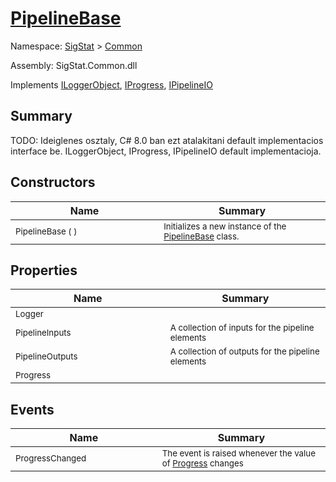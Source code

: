 # [PipelineBase](./PipelineBase.md)

Namespace: [SigStat]() > [Common](./README.md)

Assembly: SigStat.Common.dll

Implements [ILoggerObject](./ILoggerObject.md), [IProgress](./Helpers/IProgress.md), [IPipelineIO](./Pipeline/IPipelineIO.md)

## Summary
TODO: Ideiglenes osztaly, C# 8.0 ban ezt atalakitani default implementacios interface be.  ILoggerObject, IProgress, IPipelineIO default implementacioja.

## Constructors

| Name | Summary | 
| --- | --- | 
| <sub>PipelineBase (  )</sub><img width=180>| <sub>Initializes a new instance of the [PipelineBase](https://github.com/hargitomi97/sigstat/blob/master/docs/md/SigStat/Common/PipelineBase.md) class.</sub>| <br>


## Properties

| Name | Summary | 
| --- | --- | 
| <sub>Logger</sub><img width=180>| <sub></sub>| <br>
| <sub>PipelineInputs</sub><img width=180>| <sub>A collection of inputs for the pipeline elements</sub>| <br>
| <sub>PipelineOutputs</sub><img width=180>| <sub>A collection of outputs for the pipeline elements</sub>| <br>
| <sub>Progress</sub><img width=180>| <sub></sub>| <br>


## Events

| Name | Summary | 
| --- | --- | 
| <sub>ProgressChanged</sub><img width=180>| <sub>The event is raised whenever the value of [Progress](https://github.com/hargitomi97/sigstat/blob/master/docs/md/SigStat/Common/PipelineBase.md) changes</sub>| <br>


